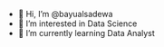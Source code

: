 - 👋 Hi, I’m @bayualsadewa
- 👀 I’m interested in Data Science
- 🌱 I’m currently learning Data Analyst

<!---
bayualsadewa/bayualsadewa is a ✨ special ✨ repository because its `README.md` (this file) appears on your GitHub profile.
You can click the Preview link to take a look at your changes.
--->
